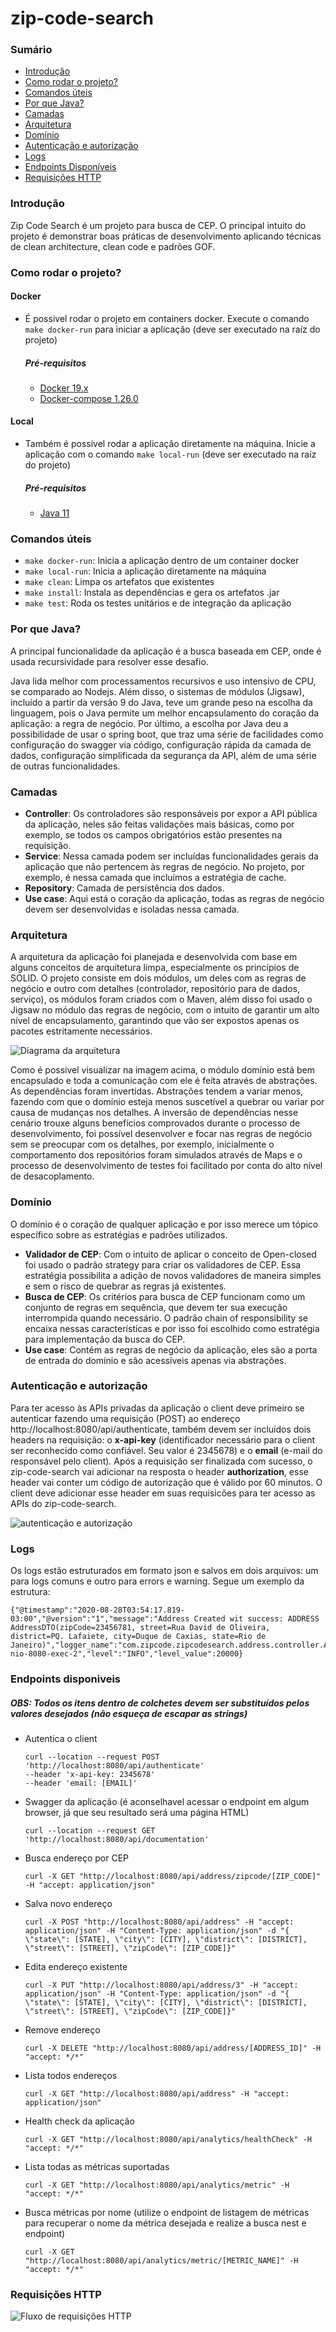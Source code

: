 # zip-code-search

### Sumário
- [Introdução](#introdução)
- [Como rodar o projeto?](#como-rodar-o-projeto)
- [Comandos úteis](#comandos-úteis)
- [Por que Java?](#por-que-java)
- [Camadas](#camadas)
- [Arquitetura](#arquitetura)
- [Domínio](#domínio)
- [Autenticação e autorização](#autenticação-e-autorização)
- [Logs](#logs)
- [Endpoints Disponíveis](#endpoints-disponiveis)
- [Requisições HTTP](#requisições-http)

### Introdução
Zip Code Search é um projeto para busca de CEP. O principal intuito do projeto é demonstrar boas práticas de desenvolvimento aplicando técnicas de clean architecture, clean code e padrões GOF.

### Como rodar o projeto?
#### Docker

- É possivel rodar o projeto em containers docker. Execute o comando `make docker-run` para iniciar a aplicação (deve ser executado na raíz do projeto)
    ##### Pré-requisitos
    - [Docker 19.x](https://docs.docker.com/engine/install/)
    - [Docker-compose 1.26.0](https://docs.docker.com/compose/install/)
    
#### Local

- Também é possivel rodar a aplicação diretamente na máquina. Inicie a aplicação com o comando `make local-run` (deve ser executado na raíz do projeto)
	##### Pré-requisitos
	- [Java 11](https://www.oracle.com/java/technologies/javase-jdk11-downloads.html**)

### Comandos úteis
- `make docker-run`: Inicia a aplicação dentro de um container docker
- `make local-run`: Inicia a aplicação diretamente na máquina
- `make clean`: Limpa os artefatos que existentes
- `make install`: Instala as dependências e gera os artefatos .jar
- `make test`: Roda os testes unitários e de integração da aplicação

### Por que Java?
<p>A principal funcionalidade da aplicação é a busca baseada em CEP, onde é usada recursividade para resolver esse desafio. </p>
<p>Java lida melhor com processamentos recursivos e uso intensivo de CPU, se comparado ao Nodejs. Além disso, o sistemas de módulos (Jigsaw), incluído a partir da versão 9 do Java, teve um grande peso na escolha da linguagem, pois o Java permite um melhor encapsulamento do coração da aplicação: a regra de negócio. Por último, a escolha por Java  deu a possibilidade de usar o spring boot, que traz uma série de facilidades como configuração do swagger via código, configuração rápida da camada de dados, configuração simplificada da segurança da API, além de uma série de outras funcionalidades.</p>
	
### Camadas
* **Controller**: Os controladores são responsáveis por expor a API pública da aplicação, neles são feitas validações mais básicas, como por exemplo, se todos os campos obrigatórios estão presentes na requisição.
* **Service**: Nessa camada podem ser incluídas funcionalidades gerais da aplicação que não pertencem às regras de negócio. No projeto, por exemplo, é nessa camada que incluímos a estratégia de cache.
* **Repository**: Camada de persistência dos dados.
* **Use case**: Aqui está o coração da aplicação, todas as regras de negócio devem ser desenvolvidas e isoladas nessa camada.
	
### Arquitetura
<p>A arquitetura da aplicação foi planejada e desenvolvida com base em alguns conceitos de arquitetura limpa, especialmente os princípios de SOLID. O projeto consiste em dois módulos, um deles com as regras de negócio e outro com detalhes (controlador, repositório para de dados, serviço), os módulos foram criados com o Maven, além disso foi usado o Jigsaw no módulo das regras de negócio, com o intuito de garantir um alto nível de encapsulamento, garantindo que vão ser expostos apenas os pacotes estritamente necessários.</p>
	
![Diagrama da arquitetura](doc/architecture.jpeg "Arquitetura")

<p>Como é possivel visualizar na imagem acima, o módulo domínio está bem encapsulado e toda a comunicação com ele é feita através de abstrações. As dependências foram invertidas. Abstrações tendem a variar menos, fazendo com que o domínio esteja menos suscetível a quebrar ou variar por causa de mudanças nos detalhes. A inversão de dependências nesse cenário trouxe alguns benefícios comprovados durante o processo de desenvolvimento, foi possível desenvolver e focar nas regras de negócio sem se preocupar com os detalhes, por exemplo, inicialmente o comportamento dos repositórios foram simulados através de Maps e o processo de desenvolvimento de testes foi facilitado por conta do alto nível de desacoplamento.</p>

### Domínio
O domínio é o coração de qualquer aplicação e por isso merece um tópico específico sobre as estratégias e padrões utilizados.
* **Validador de CEP**: Com o intuito de aplicar o conceito de Open-closed foi usado o padrão strategy para criar os validadores de CEP. Essa estratégia possibilita a adição de novos validadores de maneira simples e sem o risco de quebrar as regras já existentes.
* **Busca de CEP**: Os critérios para busca de CEP funcionam como um conjunto de regras em sequência, que devem ter sua execução interrompida quando necessário. O padrão chain of responsibility se encaixa nessas características e por isso foi escolhido como estratégia para implementação da busca do CEP.
* **Use case**: Contém as regras de negócio da aplicação, eles são a porta de entrada do domínio e são acessíveis apenas via abstrações.
		
### Autenticação e autorização
Para ter acesso às APIs privadas da aplicação o client deve primeiro se autenticar fazendo uma requisição (POST) ao 
endereço http://localhost:8080/api/authenticate, também devem ser incluídos dois headers na requisição: 
o **x-api-key** (identificador necessário para o client ser reconhecido como confiável. Seu valor é 2345678) e o **email** 
(e-mail do responsável pelo client). Após a requisição ser finalizada com sucesso, o zip-code-search vai adicionar 
na resposta o header **authorization**, esse header vai conter um código de autorização que é válido por 60 minutos. O client
deve adicionar esse header em suas requisicões para ter acesso as APIs do zip-code-search.



![autenticação e autorização](doc/authentication.png)

### Logs
Os logs estão estruturados em formato json e salvos em dois arquivos: um para logs comuns e outro para errors e warning. Segue um exemplo da estrutura:

    {"@timestamp":"2020-08-28T03:54:17.819-03:00","@version":"1","message":"Address Created wit success: ADDRESS AddressDTO(zipCode=23456781, street=Rua David de Oliveira, district=PQ. Lafaiete, city=Duque de Caxias, state=Rio de Janeiro)","logger_name":"com.zipcode.zipcodesearch.address.controller.AddressController","thread_name":"http-nio-8080-exec-2","level":"INFO","level_value":20000}
	
### Endpoints disponiveis
##### OBS: Todos os itens dentro de colchetes devem ser substituídos pelos valores desejados (não esqueça de escapar as strings)
- Autentica o client
    ```
    curl --location --request POST 'http://localhost:8080/api/authenticate'
    --header 'x-api-key: 2345678'
    --header 'email: [EMAIL]'
    ```
- Swagger da aplicação (é aconselhavel acessar o endpoint em algum browser, já que seu resultado será uma página HTML)
    ```
    curl --location --request GET 'http://localhost:8080/api/documentation'
    ```
    
- Busca endereço por CEP
    ```
    curl -X GET "http://localhost:8080/api/address/zipcode/[ZIP_CODE]" -H "accept: application/json"
    ```

- Salva novo endereço
    ```    
    curl -X POST "http://localhost:8080/api/address" -H "accept: application/json" -H "Content-Type: application/json" -d "{ \"state\": [STATE], \"city\": [CITY], \"district\": [DISTRICT], \"street\": [STREET], \"zipCode\": [ZIP_CODE]}"
    ```

- Edita endereço existente
    ```
    curl -X PUT "http://localhost:8080/api/address/3" -H "accept: application/json" -H "Content-Type: application/json" -d "{ \"state\": [STATE], \"city\": [CITY], \"district\": [DISTRICT], \"street\": [STREET], \"zipCode\": [ZIP_CODE]}"    
    ```

- Remove endereço
    ```
    curl -X DELETE "http://localhost:8080/api/address/[ADDRESS_ID]" -H "accept: */*"
    ```
  
- Lista todos endereços
    ```
    curl -X GET "http://localhost:8080/api/address" -H "accept: application/json"
    ```
  
- Health check da aplicação
    ```
    curl -X GET "http://localhost:8080/api/analytics/healthCheck" -H "accept: */*"
    ```
  
- Lista todas as métricas suportadas
    ```
    curl -X GET "http://localhost:8080/api/analytics/metric" -H "accept: */*"
    ```
  
- Busca métricas por nome (utilize o endpoint de listagem de métricas para recuperar o nome da métrica desejada e realize a busca nest
e endpoint)
    ```
    curl -X GET "http://localhost:8080/api/analytics/metric/[METRIC_NAME]" -H "accept: */*"
    ```
  
### Requisições HTTP
![Fluxo de requisições HTTP](doc/HTTP%20Request%20Flow.png "Fluxo de requisições HTTP")
